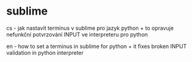 # sublime
cs - jak nastavit terminus v sublime pro jazyk python
      + to opravuje nefunkční potvrzování INPUT ve interpreteru pro python

en - how to set a terminus in sublime for python
      + it fixes broken INPUT validation in python interpreter 
